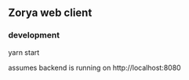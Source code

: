 ## Zorya web client

### development
yarn start

assumes backend is running on http://localhost:8080